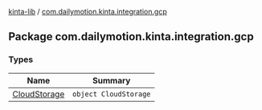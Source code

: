[kinta-lib](../index.md) / [com.dailymotion.kinta.integration.gcp](./index.md)

## Package com.dailymotion.kinta.integration.gcp

### Types

| Name | Summary |
|---|---|
| [CloudStorage](-cloud-storage/index.md) | `object CloudStorage` |
